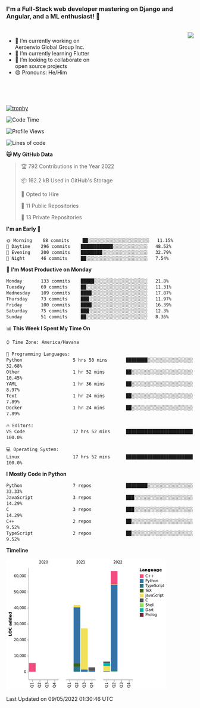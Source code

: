 ### I'm a Full-Stack web developer mastering on Django and Angular, and a ML enthusiast!  👋

<br/>

<img align="right" height="250"  src="https://media1.giphy.com/media/qgQUggAC3Pfv687qPC/giphy.gif?cid=ecf05e470ttfxgsj072btembitu1zn4ti3t3cdyg4jo5b3by&rid=giphy.gif&ct=g" />

 <div style="width:50%">
    <ul>
      <li>🔭 I’m currently working on Aeroenvio Global Group Inc.</li>
      <li>🌱 I’m currently learning Flutter</li>
      <li>👯 I’m looking to collaborate on open source projects</li>
      <li>😄 Pronouns: He/Him</li>
<!--       <li>⚡ Fun fact: I started my first professional project for a company as web dev without knowing any JS </li> -->
    </ul>
  </div>
  
<br/><br/><br/>

[![trophy](https://github-profile-trophy.vercel.app/?username=dfg-98&row=3&column=3&theme=monokai)](https://github.com/ryo-ma/github-profile-trophy)


<!--START_SECTION:waka-->
![Code Time](http://img.shields.io/badge/Code%20Time-179%20hrs%2015%20mins-blue)

![Profile Views](http://img.shields.io/badge/Profile%20Views-0-blue)

![Lines of code](https://img.shields.io/badge/From%20Hello%20World%20I%27ve%20Written-146%20Thousand%20lines%20of%20code-blue)

**🐱 My GitHub Data** 

> 🏆 792 Contributions in the Year 2022
 > 
> 📦 162.2 kB Used in GitHub's Storage 
 > 
> 💼 Opted to Hire
 > 
> 📜 11 Public Repositories 
 > 
> 🔑 13 Private Repositories  
 > 
**I'm an Early 🐤** 

```text
🌞 Morning    68 commits     ██░░░░░░░░░░░░░░░░░░░░░░░   11.15% 
🌆 Daytime    296 commits    ████████████░░░░░░░░░░░░░   48.52% 
🌃 Evening    200 commits    ████████░░░░░░░░░░░░░░░░░   32.79% 
🌙 Night      46 commits     ██░░░░░░░░░░░░░░░░░░░░░░░   7.54%

```
📅 **I'm Most Productive on Monday** 

```text
Monday       133 commits    █████░░░░░░░░░░░░░░░░░░░░   21.8% 
Tuesday      69 commits     ██░░░░░░░░░░░░░░░░░░░░░░░   11.31% 
Wednesday    109 commits    ████░░░░░░░░░░░░░░░░░░░░░   17.87% 
Thursday     73 commits     ███░░░░░░░░░░░░░░░░░░░░░░   11.97% 
Friday       100 commits    ████░░░░░░░░░░░░░░░░░░░░░   16.39% 
Saturday     75 commits     ███░░░░░░░░░░░░░░░░░░░░░░   12.3% 
Sunday       51 commits     ██░░░░░░░░░░░░░░░░░░░░░░░   8.36%

```


📊 **This Week I Spent My Time On** 

```text
⌚︎ Time Zone: America/Havana

💬 Programming Languages: 
Python                   5 hrs 50 mins       ████████░░░░░░░░░░░░░░░░░   32.68% 
Other                    1 hr 52 mins        ██░░░░░░░░░░░░░░░░░░░░░░░   10.45% 
YAML                     1 hr 36 mins        ██░░░░░░░░░░░░░░░░░░░░░░░   8.97% 
Text                     1 hr 24 mins        ██░░░░░░░░░░░░░░░░░░░░░░░   7.89% 
Docker                   1 hr 24 mins        ██░░░░░░░░░░░░░░░░░░░░░░░   7.89%

🔥 Editors: 
VS Code                  17 hrs 52 mins      █████████████████████████   100.0%

💻 Operating System: 
Linux                    17 hrs 52 mins      █████████████████████████   100.0%

```

**I Mostly Code in Python** 

```text
Python                   7 repos             ████████░░░░░░░░░░░░░░░░░   33.33% 
JavaScript               3 repos             ███░░░░░░░░░░░░░░░░░░░░░░   14.29% 
C                        3 repos             ███░░░░░░░░░░░░░░░░░░░░░░   14.29% 
C++                      2 repos             ██░░░░░░░░░░░░░░░░░░░░░░░   9.52% 
TypeScript               2 repos             ██░░░░░░░░░░░░░░░░░░░░░░░   9.52%

```


**Timeline**

![Chart not found](https://raw.githubusercontent.com/dfg-98/dfg-98/main/charts/bar_graph.png) 


 Last Updated on 09/05/2022 01:30:46 UTC
<!--END_SECTION:waka-->
